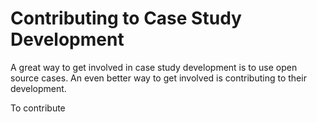 # Contributing to Case Study Development

A great way to get involved in case study development is to use open source cases. An even better way to get involved is contributing to their development. 

To contribute
